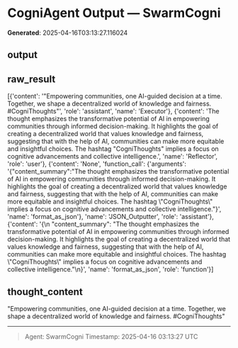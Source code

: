 # CogniAgent Output — SwarmCogni

**Generated**: 2025-04-16T03:13:27.116024

## output


## raw_result
[{'content': '"Empowering communities, one AI-guided decision at a time. Together, we shape a decentralized world of knowledge and fairness. #CogniThoughts"', 'role': 'assistant', 'name': 'Executor'}, {'content': 'The thought emphasizes the transformative potential of AI in empowering communities through informed decision-making. It highlights the goal of creating a decentralized world that values knowledge and fairness, suggesting that with the help of AI, communities can make more equitable and insightful choices. The hashtag "CogniThoughts" implies a focus on cognitive advancements and collective intelligence.', 'name': 'Reflector', 'role': 'user'}, {'content': 'None', 'function_call': {'arguments': '{"content_summary":"The thought emphasizes the transformative potential of AI in empowering communities through informed decision-making. It highlights the goal of creating a decentralized world that values knowledge and fairness, suggesting that with the help of AI, communities can make more equitable and insightful choices. The hashtag \\"CogniThoughts\\" implies a focus on cognitive advancements and collective intelligence."}', 'name': 'format_as_json'}, 'name': 'JSON_Outputter', 'role': 'assistant'}, {'content': '{\n  "content_summary": "The thought emphasizes the transformative potential of AI in empowering communities through informed decision-making. It highlights the goal of creating a decentralized world that values knowledge and fairness, suggesting that with the help of AI, communities can make more equitable and insightful choices. The hashtag \\"CogniThoughts\\" implies a focus on cognitive advancements and collective intelligence."\n}', 'name': 'format_as_json', 'role': 'function'}]

## thought_content
"Empowering communities, one AI-guided decision at a time. Together, we shape a decentralized world of knowledge and fairness. #CogniThoughts"

---
> Agent: SwarmCogni
> Timestamp: 2025-04-16 03:13:27 UTC